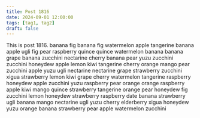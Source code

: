```yaml
---
title: Post 1816
date: 2024-09-01 12:00:00
tags: [tag1, tag2]
draft: false
---
```

This is post 1816.
banana
fig
banana
fig
watermelon
apple
tangerine
banana
apple
ugli
fig
pear
raspberry
quince
quince
watermelon
banana
banana
grape
banana
zucchini
nectarine
cherry
banana
pear
yuzu
zucchini
zucchini
honeydew
apple
lemon
kiwi
tangerine
cherry
orange
mango
pear
zucchini
apple
yuzu
ugli
nectarine
nectarine
grape
strawberry
zucchini
xigua
strawberry
lemon
kiwi
grape
cherry
watermelon
tangerine
raspberry
honeydew
apple
zucchini
yuzu
raspberry
pear
orange
orange
raspberry
apple
kiwi
mango
quince
strawberry
tangerine
orange
pear
honeydew
fig
zucchini
lemon
honeydew
strawberry
raspberry
date
banana
strawberry
ugli
banana
mango
nectarine
ugli
yuzu
cherry
elderberry
xigua
honeydew
yuzu
orange
banana
strawberry
pear
apple
watermelon
zucchini
